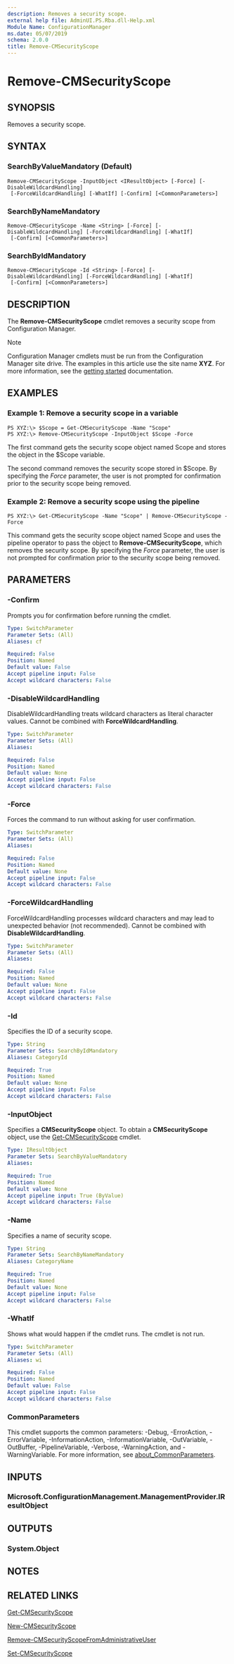 ```yaml
---
description: Removes a security scope.
external help file: AdminUI.PS.Rba.dll-Help.xml
Module Name: ConfigurationManager
ms.date: 05/07/2019
schema: 2.0.0
title: Remove-CMSecurityScope
---
```


# Remove-CMSecurityScope

## SYNOPSIS
Removes a security scope.

## SYNTAX

### SearchByValueMandatory (Default)
```
Remove-CMSecurityScope -InputObject <IResultObject> [-Force] [-DisableWildcardHandling]
 [-ForceWildcardHandling] [-WhatIf] [-Confirm] [<CommonParameters>]
```

### SearchByNameMandatory
```
Remove-CMSecurityScope -Name <String> [-Force] [-DisableWildcardHandling] [-ForceWildcardHandling] [-WhatIf]
 [-Confirm] [<CommonParameters>]
```

### SearchByIdMandatory
```
Remove-CMSecurityScope -Id <String> [-Force] [-DisableWildcardHandling] [-ForceWildcardHandling] [-WhatIf]
 [-Confirm] [<CommonParameters>]
```

## DESCRIPTION
The **Remove-CMSecurityScope** cmdlet removes a security scope from Configuration Manager.

> [!NOTE]
> Configuration Manager cmdlets must be run from the Configuration Manager site drive.
> The examples in this article use the site name **XYZ**. For more information, see the
> [getting started](/powershell/sccm/overview) documentation.

## EXAMPLES

### Example 1: Remove a security scope in a variable
```
PS XYZ:\> $Scope = Get-CMSecurityScope -Name "Scope"
PS XYZ:\> Remove-CMSecurityScope -InputObject $Scope -Force
```

The first command gets the security scope object named Scope and stores the object in the $Scope variable.

The second command removes the security scope stored in $Scope.
By specifying the *Force* parameter, the user is not prompted for confirmation prior to the security scope being removed.

### Example 2: Remove a security scope using the pipeline
```
PS XYZ:\> Get-CMSecurityScope -Name "Scope" | Remove-CMSecurityScope -Force
```

This command gets the security scope object named Scope and uses the pipeline operator to pass the object to **Remove-CMSecurityScope**, which removes the security scope.
By specifying the *Force* parameter, the user is not prompted for confirmation prior to the security scope being removed.

## PARAMETERS

### -Confirm
Prompts you for confirmation before running the cmdlet.

```yaml
Type: SwitchParameter
Parameter Sets: (All)
Aliases: cf

Required: False
Position: Named
Default value: False
Accept pipeline input: False
Accept wildcard characters: False
```

### -DisableWildcardHandling
DisableWildcardHandling treats wildcard characters as literal character values. Cannot be combined with **ForceWildcardHandling**.

```yaml
Type: SwitchParameter
Parameter Sets: (All)
Aliases:

Required: False
Position: Named
Default value: None
Accept pipeline input: False
Accept wildcard characters: False
```

### -Force
Forces the command to run without asking for user confirmation.

```yaml
Type: SwitchParameter
Parameter Sets: (All)
Aliases:

Required: False
Position: Named
Default value: None
Accept pipeline input: False
Accept wildcard characters: False
```

### -ForceWildcardHandling
ForceWildcardHandling processes wildcard characters and may lead to unexpected behavior (not recommended). Cannot be combined with **DisableWildcardHandling**.

```yaml
Type: SwitchParameter
Parameter Sets: (All)
Aliases:

Required: False
Position: Named
Default value: None
Accept pipeline input: False
Accept wildcard characters: False
```

### -Id
Specifies the ID of a security scope.

```yaml
Type: String
Parameter Sets: SearchByIdMandatory
Aliases: CategoryId

Required: True
Position: Named
Default value: None
Accept pipeline input: False
Accept wildcard characters: False
```

### -InputObject
Specifies a **CMSecurityScope** object.
To obtain a **CMSecurityScope** object, use the [Get-CMSecurityScope](Get-CMSecurityScope.md) cmdlet.

```yaml
Type: IResultObject
Parameter Sets: SearchByValueMandatory
Aliases:

Required: True
Position: Named
Default value: None
Accept pipeline input: True (ByValue)
Accept wildcard characters: False
```

### -Name
Specifies a name of security scope.

```yaml
Type: String
Parameter Sets: SearchByNameMandatory
Aliases: CategoryName

Required: True
Position: Named
Default value: None
Accept pipeline input: False
Accept wildcard characters: False
```

### -WhatIf
Shows what would happen if the cmdlet runs.
The cmdlet is not run.

```yaml
Type: SwitchParameter
Parameter Sets: (All)
Aliases: wi

Required: False
Position: Named
Default value: False
Accept pipeline input: False
Accept wildcard characters: False
```

### CommonParameters
This cmdlet supports the common parameters: -Debug, -ErrorAction, -ErrorVariable, -InformationAction, -InformationVariable, -OutVariable, -OutBuffer, -PipelineVariable, -Verbose, -WarningAction, and -WarningVariable. For more information, see [about_CommonParameters](http://go.microsoft.com/fwlink/?LinkID=113216).

## INPUTS

### Microsoft.ConfigurationManagement.ManagementProvider.IResultObject

## OUTPUTS

### System.Object
## NOTES

## RELATED LINKS

[Get-CMSecurityScope](Get-CMSecurityScope.md)

[New-CMSecurityScope](New-CMSecurityScope.md)

[Remove-CMSecurityScopeFromAdministrativeUser](Remove-CMSecurityScopeFromAdministrativeUser.md)

[Set-CMSecurityScope](Set-CMSecurityScope.md)


